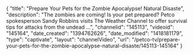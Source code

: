 {
    "title": "Prepare Your Pets for the Zombie Apocalypse! Natural Disaste",
    "description": "The zombies are coming! Is your pet prepared? Petco spokesperson Sandy Robbins visits The Weather Channel to offer survival tips for attacks from the undead ...",
    "channelid": "145113",
    "videoid": "145164",
    "date_created": "1394762626",
    "date_modified": "1418181179",
    "type": "captivate",
    "layout": "channelVideo",
    "url": "\/petco-tv\/prepare-your-pets-for-the-zombie-apocalypse-natural-disaste\/145113-145164"
}